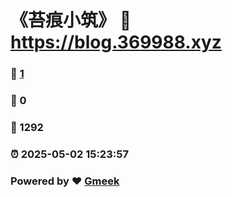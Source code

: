 # 《苔痕小筑》 :link: https://blog.369988.xyz 
### :page_facing_up: [1](https://blog.369988.xyz/tag.html) 
### :speech_balloon: 0 
### :hibiscus: 1292 
### :alarm_clock: 2025-05-02 15:23:57 
### Powered by :heart: [Gmeek](https://github.com/Meekdai/Gmeek)
